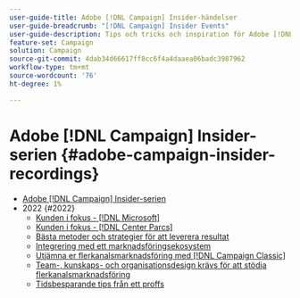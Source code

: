 ```yaml
---
user-guide-title: Adobe [!DNL Campaign] Insider-händelser
user-guide-breadcrumb: "[!DNL Campaign] Insider Events"
user-guide-description: Tips och tricks och inspiration för Adobe [!DNL Campaign] för att utveckla strategier för flerkanalsmarknadsföring, höja kompetensen hos yrkesverksamma inom teammarknadsföring och hjälpa organisationer att lansera mer avancerade strategier för flerkanalsmarknadsföring.
feature-set: Campaign
solution: Campaign
source-git-commit: 4dab34d66617ff8cc6f4a4daaea06badc3987962
workflow-type: tm+mt
source-wordcount: '76'
ht-degree: 1%

---
```



# Adobe [!DNL Campaign] Insider-serien {#adobe-campaign-insider-recordings}

+ [Adobe [!DNL Campaign] Insider-serien](overview.md)
+ 2022 {#2022}
   + [Kunden i fokus - [!DNL Microsoft]](2022/microsoft.md)
   + [Kunden i fokus - [!DNL Center Parcs]](2022/center-parcs.md)
   + [Bästa metoder och strategier för att leverera resultat](2022/deliverability-best-practices.md)
   + [Integrering med ett marknadsföringsekosystem](2022/integrations.md)
   + [Utjämna er flerkanalsmarknadsföring med [!DNL Campaign Classic]](2022/cross-channel.md)
   + [Team-, kunskaps- och organisationsdesign krävs för att stödja flerkanalsmarknadsföring](2022/team-skills-org-design.md)
   + [Tidsbesparande tips från ett proffs](2022/tips.md)